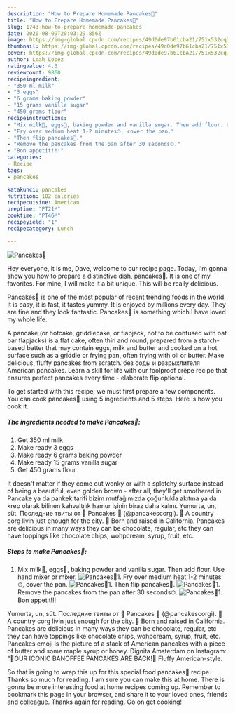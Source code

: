 ```yaml
---
description: "How to Prepare Homemade Pancakes🥞"
title: "How to Prepare Homemade Pancakes🥞"
slug: 1743-how-to-prepare-homemade-pancakes
date: 2020-08-09T20:03:29.856Z
image: https://img-global.cpcdn.com/recipes/49d0de97b61cba21/751x532cq70/pancakes🥞-recipe-main-photo.jpg
thumbnail: https://img-global.cpcdn.com/recipes/49d0de97b61cba21/751x532cq70/pancakes🥞-recipe-main-photo.jpg
cover: https://img-global.cpcdn.com/recipes/49d0de97b61cba21/751x532cq70/pancakes🥞-recipe-main-photo.jpg
author: Leah Lopez
ratingvalue: 4.3
reviewcount: 9860
recipeingredient:
- "350 ml milk"
- "3 eggs"
- "6 grams baking powder"
- "15 grams vanilla sugar"
- "450 grams flour"
recipeinstructions:
- "Mix milk🥛, eggs🥚, baking powder and vanilla sugar. Then add flour. Use hand mixer or mixer."
- "Fry over medium heat 1-2 minutes⏱, cover the pan."
- "Then flip pancakes🥞."
- "Remove the pancakes from the pan after 30 seconds⏱."
- "Bon appetit!!!"
categories:
- Recipe
tags:
- pancakes

katakunci: pancakes 
nutrition: 102 calories
recipecuisine: American
preptime: "PT21M"
cooktime: "PT46M"
recipeyield: "1"
recipecategory: Lunch

---
```



![Pancakes🥞](https://img-global.cpcdn.com/recipes/49d0de97b61cba21/751x532cq70/pancakes🥞-recipe-main-photo.jpg)

Hey everyone, it is me, Dave, welcome to our recipe page. Today, I'm gonna show you how to prepare a distinctive dish, pancakes🥞. It is one of my favorites. For mine, I will make it a bit unique. This will be really delicious.

Pancakes🥞 is one of the most popular of recent trending foods in the world. It is easy, it is fast, it tastes yummy. It is enjoyed by millions every day. They are fine and they look fantastic. Pancakes🥞 is something which I have loved my whole life.

A pancake (or hotcake, griddlecake, or flapjack, not to be confused with oat bar flapjacks) is a flat cake, often thin and round, prepared from a starch-based batter that may contain eggs, milk and butter and cooked on a hot surface such as a griddle or frying pan, often frying with oil or butter. Make delicious, fluffy pancakes from scratch. без соды и разрыхлителя American pancakes. Learn a skill for life with our foolproof crêpe recipe that ensures perfect pancakes every time - elaborate flip optional.


To get started with this recipe, we must first prepare a few components. You can cook pancakes🥞 using 5 ingredients and 5 steps. Here is how you cook it.

<!--inarticleads1-->

##### The ingredients needed to make Pancakes🥞:

1. Get 350 ml milk
1. Make ready 3 eggs
1. Make ready 6 grams baking powder
1. Make ready 15 grams vanilla sugar
1. Get 450 grams flour


It doesn&#39;t matter if they come out wonky or with a splotchy surface instead of being a beautiful, even golden brown - after all, they&#39;ll get smothered in. Pancake ya da pankek tarifi bizim mutfağımızda çoğunlukla akıtma ya da krep olarak bilinen kahvaltılık hamur işinin biraz daha kalını. Yumurta, un, süt. Последние твиты от 🥞 Pancakes 🥞 (@pancakescorgi). 🐶 A country corg livin just enough for the city. 🐾 Born and raised in California. Pancakes are delicious in many ways they can be chocolate, regular, etc they can have toppings like chocolate chips, wohpcream, syrup, fruit, etc. 

<!--inarticleads2-->

##### Steps to make Pancakes🥞:

1. Mix milk🥛, eggs🥚, baking powder and vanilla sugar. Then add flour. Use hand mixer or mixer.
<img src="//assets-global.cpcdn.com/assets/icons/button_play-2c75c40dde080a61004c1f40b05d8f140eaff45d7e9e6481dc71c63d2e7c4909.png" alt="Pancakes🥞">1. Fry over medium heat 1-2 minutes⏱, cover the pan.
<img src="//assets-global.cpcdn.com/assets/icons/button_play-2c75c40dde080a61004c1f40b05d8f140eaff45d7e9e6481dc71c63d2e7c4909.png" alt="Pancakes🥞">1. Then flip pancakes🥞.
<img src="//assets-global.cpcdn.com/assets/icons/button_play-2c75c40dde080a61004c1f40b05d8f140eaff45d7e9e6481dc71c63d2e7c4909.png" alt="Pancakes🥞">1. Remove the pancakes from the pan after 30 seconds⏱.
<img src="//assets-global.cpcdn.com/assets/icons/button_play-2c75c40dde080a61004c1f40b05d8f140eaff45d7e9e6481dc71c63d2e7c4909.png" alt="Pancakes🥞">1. Bon appetit!!!


Yumurta, un, süt. Последние твиты от 🥞 Pancakes 🥞 (@pancakescorgi). 🐶 A country corg livin just enough for the city. 🐾 Born and raised in California. Pancakes are delicious in many ways they can be chocolate, regular, etc they can have toppings like chocolate chips, wohpcream, syrup, fruit, etc. Pancakes emoji is the picture of a stack of American pancakes with a piece of butter and some maple syrup or honey. Dignita Amsterdam on Instagram: &#34;🥞OUR ICONIC BANOFFEE PANCAKES ARE BACK!🥞 Fluffy American-style. 

So that is going to wrap this up for this special food pancakes🥞 recipe. Thanks so much for reading. I am sure you can make this at home. There is gonna be more interesting food at home recipes coming up. Remember to bookmark this page in your browser, and share it to your loved ones, friends and colleague. Thanks again for reading. Go on get cooking!
